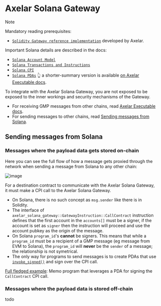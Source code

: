 # Axelar Solana Gateway

> [!NOTE]
> Mandatory reading prerequisites:
> - [`Solidity Gateway reference implementation`](https://github.com/axelarnetwork/axelar-gmp-sdk-solidity/blob/432449d7b330ec6edf5a8e0746644a253486ca87/contracts/gateway/INTEGRATION.md) developed by Axelar.
>
> Important Solana details are described in the docs:
> - [`Solana Account Model`](https://solana.com/docs/core/accounts)
> - [`Solana Transactions and Instructions`](https://solana.com/docs/core/transactions)
> - [`Solana CPI`](https://solana.com/docs/core/cpi)
> - [`Solana PDAs`](https://solana.com/docs/core/pda)
> 👆 a shorter-summary version is available [on Axelar Executable docs](../../crates/axelar-executable/README.md#solana-specific-rundown).

To integrate with the Axelar Solana Gateway, you are not exposed to be exposed to the inner workings and security mechanisms of the Gateway. 
- For receiving GMP messages from other chains, read [Axelar Executable docs](../../crates/axelar-executable/README.md).
- For sending messages to other chains, read [Sending messages from Solana](#sending-messages-from-solana).

## Sending messages from Solana

### Messages where the payload data gets stored on-chain

Here you can see the full flow of how a message gets proxied through the network when sending a message from Solana to any other chain:

![image](https://github.com/user-attachments/assets/6f81d77c-6607-483b-a590-06394bed6b6e)

For a destination contract to communicate with the Axelar Solana Gateway, it must make a CPI call to the Axelar Solana Gateway.
- On Solana, there is no such concept as `msg.sender` like there is in Solidity.
- The interface of `axelar_solana_gateway::GatewayInstruction::CallContract` instruction defines that the first account in the `accounts[]` must be a signer, if the account is set as `signer` then the instruction will proceed and use the account pubkey as the origin of the message.
- On Solana `program_id`'s **cannot** be signers. This means that while a `program_id` must be a recipient of a GMP message (eg message from EVM to Solana), the `program_id` will **never** be the `sender` of a message; the relationship is not symetrical.
- The only way for programs to send messages is to create PDAs that use [`invoke_signed()`](https://docs.rs/solana-cpi/latest/solana_cpi/fn.invoke_signed.html) and sign over the CPI call.

[Full fledged example](https://github.com/eigerco/solana-axelar/blob/033bd17df32920eb6b57a0e6b8d3f82298b0c5ff/solana/programs/axelar-solana-memo-program/src/processor.rs#L123-L140): Memo program that leverages a PDA for signing the `CallContract` CPI call.

### Messages where the payload data is stored off-chain

todo
